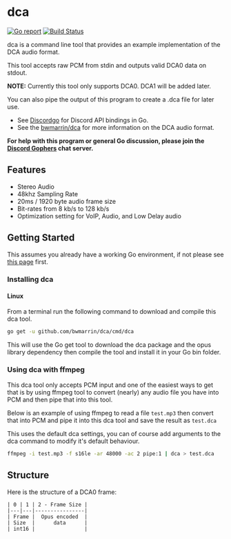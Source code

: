 # dca
[![Go report]( http://goreportcard.com/badge/bwmarrin/dca)](http://goreportcard.com/report/bwmarrin/dca) [![Build Status](https://travis-ci.org/bwmarrin/dca.svg?branch=master)](https://travis-ci.org/bwmarrin/dca) 

dca is a command line tool that provides an example implementation of the DCA 
audio format.

This tool accepts raw PCM from stdin and outputs valid DCA0 data on stdout.

**NOTE:** Currently this tool only supports DCA0.  DCA1 will be added later.

You can also pipe the output of this program to create a .dca file for later use.

* See [Discordgo](https://github.com/bwmarrin/discordgo) for Discord API bindings in Go.
* See the [bwmarrin/dca](https://github.com/bwmarrin/dca) for more information on the DCA audio format.

**For help with this program or general Go discussion, please join the [Discord 
Gophers](https://discord.gg/0f1SbxBZjYq9jLBk) chat server.**

## Features
* Stereo Audio
* 48khz Sampling Rate
* 20ms / 1920 byte audio frame size
* Bit-rates from 8 kb/s to 128 kb/s
* Optimization setting for VoIP, Audio, and Low Delay audio


## Getting Started

This assumes you already have a working Go environment, if not please see
[this page](https://golang.org/doc/install) first.

### Installing dca

#### Linux

From a terminal run the following command to download and compile this dca tool.

```sh
go get -u github.com/bwmarrin/dca/cmd/dca
```

This will use the Go get tool to download the dca package and the opus library 
dependency then compile the tool and install it in your Go bin folder.


### Using dca with ffmpeg

This dca tool only accepts PCM input and one of the easiest ways to get that
is by using ffmpeg tool to convert (nearly) any audio file you have into PCM
and then pipe that into this tool.

Below is an example of using ffmpeg to read a file `test.mp3` then convert that 
into PCM and pipe it into this dca tool and save the result as `test.dca`

This uses the default dca settings, you can of course add arguments to the dca 
command to modify it's default behaviour.

```sh
ffmpeg -i test.mp3 -f s16le -ar 48000 -ac 2 pipe:1 | dca > test.dca
```


## Structure

Here is the structure of a DCA0 frame:

```
| 0 | 1 | 2 - Frame Size |
|---|---|----------------|
| Frame |  Opus encoded  |
| Size  |      data      |
| int16 |                |
```
